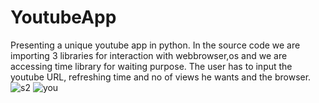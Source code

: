 # YoutubeApp
Presenting a unique youtube app in python. In the source code we are importing 3 libraries for interaction with webbrowser,os and we are accessing time library for waiting purpose. The user has to input the youtube URL, refreshing time and no of views he wants and the browser.
![s2](https://cloud.githubusercontent.com/assets/18600300/17538736/cc5a881c-5ec5-11e6-8a3c-220240081897.png)
![you](https://cloud.githubusercontent.com/assets/18600300/17538819/9c254d16-5ec6-11e6-8d38-956f98e64aef.png)

